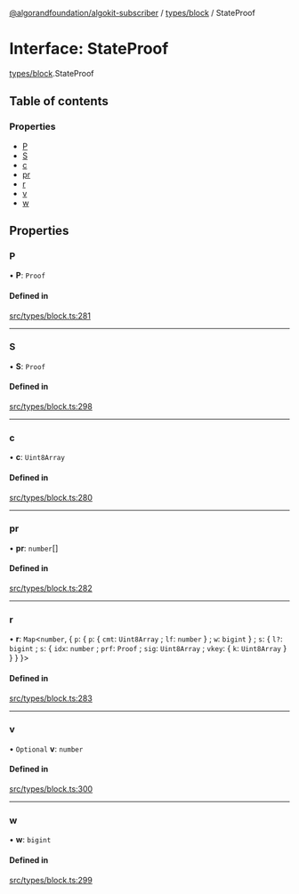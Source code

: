 [@algorandfoundation/algokit-subscriber](../README.md) / [types/block](../modules/types_block.md) / StateProof

# Interface: StateProof

[types/block](../modules/types_block.md).StateProof

## Table of contents

### Properties

- [P](types_block.StateProof.md#p)
- [S](types_block.StateProof.md#s)
- [c](types_block.StateProof.md#c)
- [pr](types_block.StateProof.md#pr)
- [r](types_block.StateProof.md#r)
- [v](types_block.StateProof.md#v)
- [w](types_block.StateProof.md#w)

## Properties

### P

• **P**: `Proof`

#### Defined in

[src/types/block.ts:281](https://github.com/algorandfoundation/algokit-subscriber-ts/blob/main/src/types/block.ts#L281)

___

### S

• **S**: `Proof`

#### Defined in

[src/types/block.ts:298](https://github.com/algorandfoundation/algokit-subscriber-ts/blob/main/src/types/block.ts#L298)

___

### c

• **c**: `Uint8Array`

#### Defined in

[src/types/block.ts:280](https://github.com/algorandfoundation/algokit-subscriber-ts/blob/main/src/types/block.ts#L280)

___

### pr

• **pr**: `number`[]

#### Defined in

[src/types/block.ts:282](https://github.com/algorandfoundation/algokit-subscriber-ts/blob/main/src/types/block.ts#L282)

___

### r

• **r**: `Map`\<`number`, \{ `p`: \{ `p`: \{ `cmt`: `Uint8Array` ; `lf`: `number`  } ; `w`: `bigint`  } ; `s`: \{ `l?`: `bigint` ; `s`: \{ `idx`: `number` ; `prf`: `Proof` ; `sig`: `Uint8Array` ; `vkey`: \{ `k`: `Uint8Array`  }  }  }  }\>

#### Defined in

[src/types/block.ts:283](https://github.com/algorandfoundation/algokit-subscriber-ts/blob/main/src/types/block.ts#L283)

___

### v

• `Optional` **v**: `number`

#### Defined in

[src/types/block.ts:300](https://github.com/algorandfoundation/algokit-subscriber-ts/blob/main/src/types/block.ts#L300)

___

### w

• **w**: `bigint`

#### Defined in

[src/types/block.ts:299](https://github.com/algorandfoundation/algokit-subscriber-ts/blob/main/src/types/block.ts#L299)
